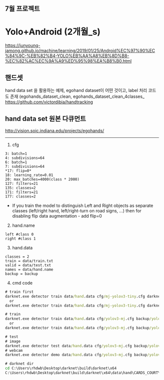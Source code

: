 ﻿7월 프로젝트
----

# Yolo+Android (2개월_s)
https://junyoung-jamong.github.io/machine/learning/2019/01/25/Android%EC%97%90%EC%84%9C-%EB%82%B4-YOLO%EB%AA%A8%EB%8D%B8-%EC%82%AC%EC%9A%A9%ED%95%98%EA%B8%B0.html

## 핸드셋
hand data set 을 활용하는 예제, egohand dataset이 어떤 것이고, label 처리 코드도 존재
(egohands_dataset_clean, egohands_dataset_clean_4classes_
https://github.com/victordibia/handtracking


## hand data set 원본 다큐먼트
http://vision.soic.indiana.edu/projects/egohands/


---

1. cfg
```
3: batch=1
4: subdivisions=64
6: batch=1
7: subdivisions=64
*17: flip=0*
18: learning_rate=0.01
20: max_batches=4000(class * 2000)
127: filters=21
135: classes=2
171: filters=21
177: classes=2
```
- If you train the model to distinguish Left and Right objects as separate classes (left/right hand, left/right-turn on road signs, ...) then for disabling flip data augmentation - add flip=0


2. hand.name
```
left #class 0
right #class 1
```


3. hand.data
```
classes = 2
train = data/train.txt
valid = data/test.txt
names = data/hand.name
backup = backup
```


4. cmd code
```cmd
# train first
darknet.exe detector train data/hand.data cfg/mj-yolov3-tiny.cfg darknet53.conv.74
  or
darknet.exe detector train data/hand.data cfg/mj-yolov3-tiny.cfg darknet53.conv.74 -map

# train
darknet.exe detector train data/hand.data cfg/yolov3-mj.cfg backup/yolov3-mj_7000.weights
  or
darknet.exe detector train data/hand.data cfg/yolov3-mj.cfg backup/yolov3-mj_7000.weights -map

# test
# image
darknet.exe detector test data/hand.data cfg/yolov3-mj.cfg backup/yolov3-mj_7000.weights C:\Users\rhdwb\Desktop\darknet\build\darknet\x64\data\hand\CARDS_COURTYARD_B_T_frame_0036.jpg
# webcam
darknet.exe detector demo data/hand.data cfg/yolov3-mj.cfg backup/yolov3-mj_7000.weights

# darknet dir
cd C:\Users\rhdwb\Desktop\darknet\build\darknet\x64
C:\Users\rhdwb\Desktop\darknet\build\darknet\x64\data\hand\CARDS_COURTYARD_B_T_frame_0036.jpg
```
